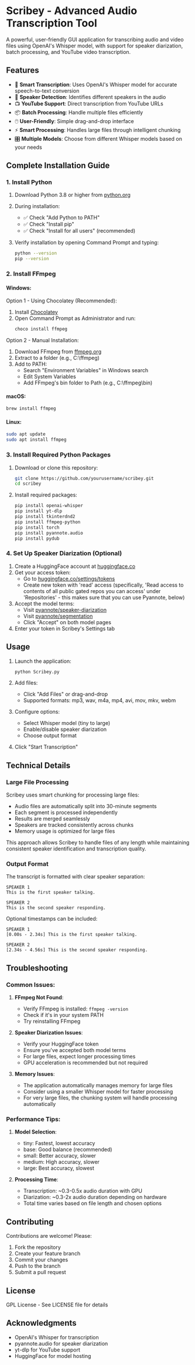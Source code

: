 # Scribey - Advanced Audio Transcription Tool

A powerful, user-friendly GUI application for transcribing audio and video files using OpenAI's Whisper model, with support for speaker diarization, batch processing, and YouTube video transcription.

## Features

- 🎯 **Smart Transcription**: Uses OpenAI's Whisper model for accurate speech-to-text conversion
- 👥 **Speaker Detection**: Identifies different speakers in the audio
- 📺 **YouTube Support**: Direct transcription from YouTube URLs
- 📦 **Batch Processing**: Handle multiple files efficiently
- 🖱️ **User-Friendly**: Simple drag-and-drop interface
- ⚡ **Smart Processing**: Handles large files through intelligent chunking
- 🎛️ **Multiple Models**: Choose from different Whisper models based on your needs

## Complete Installation Guide

### 1. Install Python

1. Download Python 3.8 or higher from [python.org](https://www.python.org/downloads/)
2. During installation:
   - ✅ Check "Add Python to PATH"
   - ✅ Check "Install pip"
   - ✅ Check "Install for all users" (recommended)

3. Verify installation by opening Command Prompt and typing:
   ```bash
   python --version
   pip --version
   ```

### 2. Install FFmpeg

#### Windows:
Option 1 - Using Chocolatey (Recommended):
1. Install [Chocolatey](https://chocolatey.org/install)
2. Open Command Prompt as Administrator and run:
   ```bash
   choco install ffmpeg
   ```

Option 2 - Manual Installation:
1. Download FFmpeg from [ffmpeg.org](https://ffmpeg.org/download.html)
2. Extract to a folder (e.g., C:\ffmpeg)
3. Add to PATH:
   - Search "Environment Variables" in Windows search
   - Edit System Variables
   - Add FFmpeg's bin folder to Path (e.g., C:\ffmpeg\bin)

#### macOS:
```bash
brew install ffmpeg
```

#### Linux:
```bash
sudo apt update
sudo apt install ffmpeg
```

### 3. Install Required Python Packages

1. Download or clone this repository:
   ```bash
   git clone https://github.com/yourusername/scribey.git
   cd scribey
   ```

2. Install required packages:
   ```bash
   pip install openai-whisper
   pip install yt-dlp
   pip install tkinterdnd2
   pip install ffmpeg-python
   pip install torch
   pip install pyannote.audio
   pip install pydub
   ```

### 4. Set Up Speaker Diarization (Optional)

1. Create a HuggingFace account at [huggingface.co](https://huggingface.co/join)
2. Get your access token:
   - Go to [huggingface.co/settings/tokens](https://huggingface.co/settings/tokens)
   - Create new token with 'read' access (specifically, 'Read access to contents of all public gated repos you can access' under 'Repositories' - this makes sure that you can use Pyannote, below)
3. Accept the model terms:
   - Visit [pyannote/speaker-diarization](https://huggingface.co/pyannote/speaker-diarization)
   - Visit [pyannote/segmentation](https://huggingface.co/pyannote/segmentation)
   - Click "Accept" on both model pages
4. Enter your token in Scribey's Settings tab

## Usage

1. Launch the application:
   ```bash
   python Scribey.py
   ```

2. Add files:
   - Click "Add Files" or drag-and-drop
   - Supported formats: mp3, wav, m4a, mp4, avi, mov, mkv, webm

3. Configure options:
   - Select Whisper model (tiny to large)
   - Enable/disable speaker diarization
   - Choose output format

4. Click "Start Transcription"

## Technical Details

### Large File Processing

Scribey uses smart chunking for processing large files:
- Audio files are automatically split into 30-minute segments
- Each segment is processed independently
- Results are merged seamlessly
- Speakers are tracked consistently across chunks
- Memory usage is optimized for large files

This approach allows Scribey to handle files of any length while maintaining consistent speaker identification and transcription quality.

### Output Format

The transcript is formatted with clear speaker separation:
```
SPEAKER 1
This is the first speaker talking.

SPEAKER 2
This is the second speaker responding.
```

Optional timestamps can be included:
```
SPEAKER 1
[0.00s - 2.34s] This is the first speaker talking.

SPEAKER 2
[2.34s - 4.56s] This is the second speaker responding.
```

## Troubleshooting

### Common Issues:

1. **FFmpeg Not Found**:
   - Verify FFmpeg is installed: `ffmpeg -version`
   - Check if it's in your system PATH
   - Try reinstalling FFmpeg

2. **Speaker Diarization Issues**:
   - Verify your HuggingFace token
   - Ensure you've accepted both model terms
   - For large files, expect longer processing times
   - GPU acceleration is recommended but not required

3. **Memory Issues**:
   - The application automatically manages memory for large files
   - Consider using a smaller Whisper model for faster processing
   - For very large files, the chunking system will handle processing automatically

### Performance Tips:

1. **Model Selection**:
   - tiny: Fastest, lowest accuracy
   - base: Good balance (recommended)
   - small: Better accuracy, slower
   - medium: High accuracy, slower
   - large: Best accuracy, slowest

2. **Processing Time**:
   - Transcription: ~0.3-0.5x audio duration with GPU
   - Diarization: ~0.3-2x audio duration depending on hardware
   - Total time varies based on file length and chosen options

## Contributing

Contributions are welcome! Please:
1. Fork the repository
2. Create your feature branch
3. Commit your changes
4. Push to the branch
5. Submit a pull request

## License

GPL License - See LICENSE file for details

## Acknowledgments

- OpenAI's Whisper for transcription
- pyannote.audio for speaker diarization
- yt-dlp for YouTube support
- HuggingFace for model hosting

